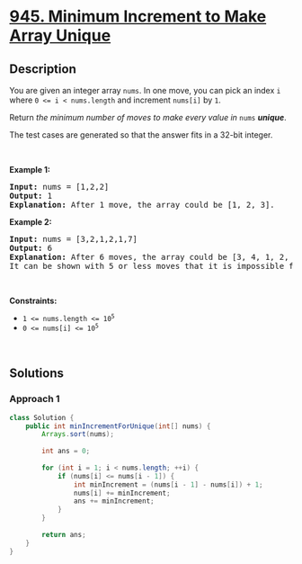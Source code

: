 # [945. Minimum Increment to Make Array Unique](https://leetcode.com/problems/minimum-increment-to-make-array-unique)

## Description

<p>You are given an integer array <code>nums</code>. In one move, you can pick an index <code>i</code> where <code>0 &lt;= i &lt; nums.length</code> and increment <code>nums[i]</code> by <code>1</code>.</p>

<p>Return <em>the minimum number of moves to make every value in </em><code>nums</code><em> <strong>unique</strong></em>.</p>

<p>The test cases are generated so that the answer fits in a 32-bit integer.</p>
<p>&nbsp;</p>

<p><strong class="example">Example 1:</strong></p>
<pre>
<strong>Input:</strong> nums = [1,2,2]
<strong>Output:</strong> 1
<strong>Explanation:</strong> After 1 move, the array could be [1, 2, 3].
</pre>

<p><strong class="example">Example 2:</strong></p>
<pre>
<strong>Input:</strong> nums = [3,2,1,2,1,7]
<strong>Output:</strong> 6
<strong>Explanation:</strong> After 6 moves, the array could be [3, 4, 1, 2, 5, 7].
It can be shown with 5 or less moves that it is impossible for the array to have all unique values.
</pre>
<p>&nbsp;</p>

<p><strong>Constraints:</strong></p>
<ul>
    <li><code>1 &lt;= nums.length &lt;= 10<sup>5</sup></code></li>
    <li><code>0 &lt;= nums[i] &lt;= 10<sup>5</sup></code></li>
</ul>
<p>&nbsp;</p>

## Solutions

### **Approach 1**

```java
class Solution {
    public int minIncrementForUnique(int[] nums) {
        Arrays.sort(nums);
        
        int ans = 0;
        
        for (int i = 1; i < nums.length; ++i) {
            if (nums[i] <= nums[i - 1]) {
                int minIncrement = (nums[i - 1] - nums[i]) + 1;
                nums[i] += minIncrement;
                ans += minIncrement;
            }
        }
        
        return ans;
    }
}
```